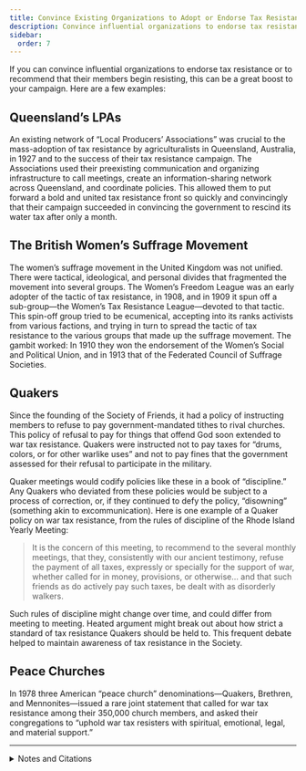 ```yaml
---
title: Convince Existing Organizations to Adopt or Endorse Tax Resistance
description: Convince influential organizations to endorse tax resistance or to recommend that their members begin resisting.
sidebar:
  order: 7
---
```

If you can convince influential organizations to endorse tax resistance or to recommend that their members begin resisting, this can be a great boost to your campaign.
Here are a few examples:

## Queensland’s LPAs

An existing network of “Local Producers’ Associations” was crucial to the mass-adoption of tax resistance by agriculturalists in Queensland, Australia, in 1927 and to the success of their tax resistance campaign.
The Associations used their preexisting communication and organizing infrastructure to call meetings, create an information-sharing network across Queensland, and coordinate policies.
This allowed them to put forward a bold and united tax resistance front so quickly and convincingly that their campaign succeeded in convincing the government to rescind its water tax after only a month.

## The British Women’s Suffrage Movement

The women’s suffrage movement in the United Kingdom was not unified.
There were tactical, ideological, and personal divides that fragmented the movement into several groups.
The Women’s Freedom League was an early adopter of the tactic of tax resistance, in 1908, and in 1909 it spun off a sub-group—the Women’s Tax Resistance League—devoted to that tactic.
This spin-off group tried to be ecumenical, accepting into its ranks activists from various factions, and trying in turn to spread the tactic of tax resistance to the various groups that made up the suffrage movement.
The gambit worked:
In 1910 they won the endorsement of the Women’s Social and Political Union, and in 1913 that of the Federated Council of Suffrage Societies.

## Quakers

Since the founding of the Society of Friends, it had a policy of instructing members to refuse to pay government-mandated tithes to rival churches.
This policy of refusal to pay for things that offend God soon extended to war tax resistance.
Quakers were instructed not to pay taxes for “drums, colors, or for other warlike uses” and not to pay fines that the government assessed for their refusal to participate in the military.

Quaker meetings would codify policies like these in a book of “discipline.”
Any Quakers who deviated from these policies would be subject to a process of correction, or, if they continued to defy the policy, “disowning” (something akin to excommunication).
Here is one example of a Quaker policy on war tax resistance, from the rules of discipline of the Rhode Island Yearly Meeting:

> It is the concern of this meeting, to recommend to the several monthly meetings, that they, consistently with our ancient testimony, refuse the payment of all taxes, expressly or specially for the support of war, whether called for in money, provisions, or otherwise… and that such friends as do actively pay such taxes, be dealt with as disorderly walkers.

Such rules of discipline might change over time, and could differ from meeting to meeting.
Heated argument might break out about how strict a standard of tax resistance Quakers should be held to.
This frequent debate helped to maintain awareness of tax resistance in the Society.

## Peace Churches

In 1978 three American “peace church” denominations—Quakers, Brethren, and Mennonites—issued a rare joint statement that called for war tax resistance among their 350,000 church members, and asked their congregations to “uphold war tax resisters with spiritual, emotional, legal, and material support.”

<hr />

<details>
<summary>Notes and Citations</summary>

* See [<i>The Picket Line</i>](http://sniggle.net/TPL/index5.php?entry=18Mar12) for links to and excerpts from a number of sources that document the LPA campaign.
* “No Vote, No Taxes” <i>The Vote</i> 15 October 1910, p. 293
* “The Federated Council Urges Tax Resistance” <i>The Vote</i> 18 April 1913, p. 412
* “Avoid Censuring or Judging Each Other” <i>American Quaker War Tax Resistance</i>, 2nd. ed. (2011), pp. 193–4
* “Protestant groups eye war-tax resistance” <i>Free Lance-Star</i> (Associated Press) 23 September 1978, p. 25
* “Sects Urge Tax Protest for Peace” <i>Milwaukee Sentinel</i> 9 October 1978, p. 14

</details>

